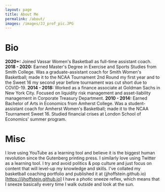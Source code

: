 ```yaml
---
layout: page
title: About Me
permalink: /about/
images: /images/JJ_prof_pic.JPG
---
```


# Bio
**2020+:** Joined Vassar Women's Basketball as full-time assistant coach.
**2018 - 2020:** Earned Master's Degree in Exercise and Sports Studies from Smith College. Was a graduate-assistant coach for Smith Women's Basketball; made it to the NCAA Tournament 2nd Round my first year and to the Sweet 16 my second year before tournament was cut short due to COVID-19. 
**2014 - 2018:** Worked as a finance associate at Goldman Sachs in New York City. Focused on liquidity risk management and asset-liability management in Corporate Treasury Department. 
**2010 - 2014:** Earned Bachelor of Arts in Economics from Amherst College. Was a student-assistant coach for Amherst Women's Basketball; made it to the NCAA Tournament Sweet 16. Studied financial crises at London School of Economics' summer program.

# Misc
I love using YouTube as a learning tool and believe it is the biggest human revolution since the Gutenberg printing press. 
I similarly love using Twitter as a learning tool. I try and avoid politics & pop culture and just focus on content that will level-up my knowledge and skills.
I've collated my basketball coaching portfolio and published it at (jjhoffstein.github.io)[https://jjhoffstein.github.io]
I have a photic sneeze reflex, which means that I sneeze basically every time I walk outside and look at the sun. 

